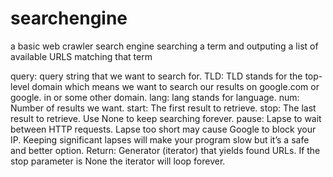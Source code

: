 # searchengine
a basic web crawler search engine searching a term and outputing a list of available URLS matching that term


query: query string that we want to search for.
TLD: TLD stands for the top-level domain which means we want to search our results on google.com or google. in or some other domain.
lang: lang stands for language.
num: Number of results we want.
start: The first result to retrieve.
stop: The last result to retrieve. Use None to keep searching forever.
pause: Lapse to wait between HTTP requests. Lapse too short may cause Google to block your IP. Keeping significant lapses will make your program slow but it’s a safe and better option.
Return: Generator (iterator) that yields found URLs. If the stop parameter is None the iterator will loop forever.
